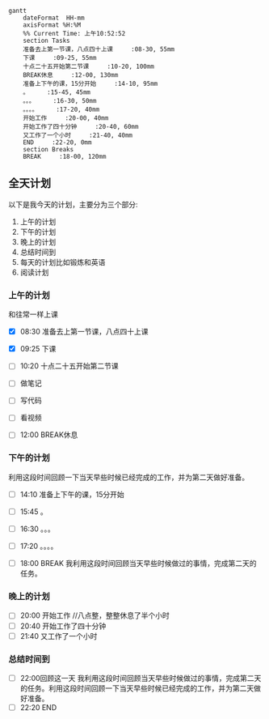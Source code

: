 ```mermaid
gantt
    dateFormat  HH-mm
    axisFormat %H:%M
    %% Current Time: 上午10:52:52
    section Tasks
    准备去上第一节课，八点四十上课     :08-30, 55mm
    下课     :09-25, 55mm
    十点二十五开始第二节课     :10-20, 100mm
    BREAK休息     :12-00, 130mm
    准备上下午的课，15分开始     :14-10, 95mm
    。     :15-45, 45mm
    。。。     :16-30, 50mm
    。。。。     :17-20, 40mm
    开始工作     :20-00, 40mm
    开始工作了四十分钟     :20-40, 60mm
    又工作了一个小时     :21-40, 40mm
    END     :22-20, 0mm
    section Breaks
    BREAK     :18-00, 120mm
```

## 全天计划
以下是我今天的计划，主要分为三个部分:
1. 上午的计划
2. 下午的计划
3. 晚上的计划
4. 总结时间到
5. 每天的计划比如锻炼和英语
6. 阅读计划



### 上午的计划

和往常一样上课

- [x] 08:30 准备去上第一节课，八点四十上课
- [x] 09:25 下课
- [ ] 10:20 十点二十五开始第二节课
- [ ] 做笔记
- [ ] 写代码
- [ ] 看视频
- [ ] 12:00 BREAK休息



### 下午的计划

利用这段时间回顾一下当天早些时候已经完成的工作，并为第二天做好准备。

- [ ] 14:10 准备上下午的课，15分开始

- [ ] 15:45 。
- [ ] 16:30 。。。
- [ ] 17:20 。。。。
- [ ] 18:00 BREAK
我利用这段时间回顾当天早些时候做过的事情，完成第二天的任务。

### 晚上的计划
- [ ] 20:00 开始工作
			//八点整，整整休息了半个小时
- [ ] 20:40 开始工作了四十分钟
- [ ] 21:40 又工作了一个小时
### 总结时间到
- [ ] 22:00回顾这一天
我利用这段时间回顾当天早些时候做过的事情，完成第二天的任务。利用这段时间回顾一下当天早些时候已经完成的工作，并为第二天做好准备。
- [ ] 22:20 END
